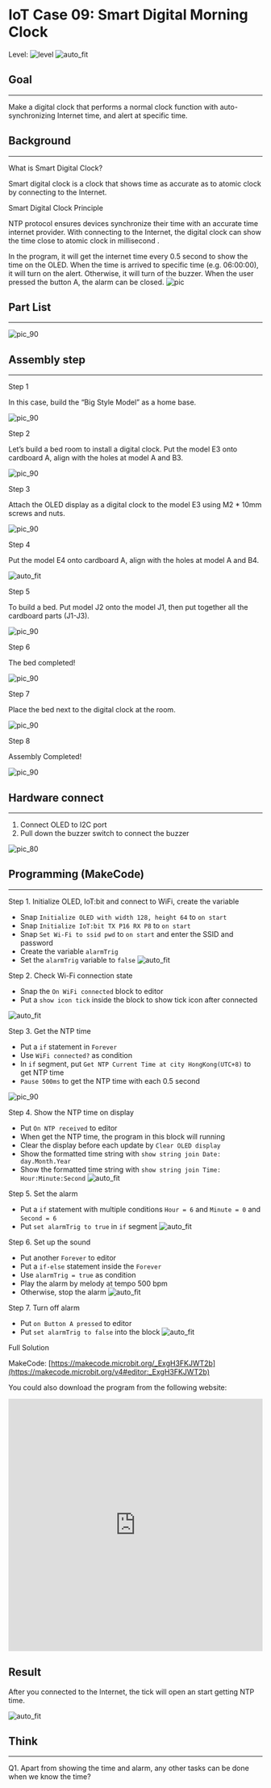 # IoT Case 09: Smart Digital Morning Clock

Level: ![level](images/level4.png)
![auto_fit](images/Case9/intro.png)<P>

## Goal
<HR>

Make a digital clock that performs a normal clock function with auto-synchronizing Internet time, and alert at specific time.<BR><P>

## Background
<HR>

<span id="subtitle">What is Smart Digital Clock?</span><BR><P>
Smart digital clock is a clock that shows time as accurate as to atomic clock by connecting to the Internet.<BR><P>
<span id="subtitle">Smart Digital Clock Principle</span><BR><P>
NTP protocol ensures devices synchronize their time with an accurate time internet provider. With connecting to the Internet, the digital clock can show the time close to atomic clock in millisecond .<BR><P>
In the program, it will get the internet time every 0.5 second to show the time on the OLED. When the time is arrived to specific time (e.g. 06:00:00), it will turn on the alert. Otherwise, it will turn of the buzzer. When the user pressed the button A, the alarm can be closed.
![pic](images/Case9/Case9_flowchart.png)<P>

## Part List
<HR>

![pic_90](images/Case9/Case9_parts1.png)<P>

## Assembly step
<HR>
<span id="subtitle">Step 1</span><BR><P>
In this case, build the “Big Style Model” as a home base.<BR><P>

![pic_90](images/Case9/Case9_ass1.png)<P>

<span id="subtitle">Step 2</span><BR><P>
Let’s build a bed room to install a digital clock. Put the model E3 onto cardboard A, align with the holes at model A and B3.<BR><P>
	
![pic_90](images/Case9/Case9_ass2.png)<P>
<span id="subtitle">Step 3</span><BR><P>
Attach the OLED display as a digital clock to the model E3 using M2 \* 10mm screws and nuts.
<BR><P>
	
![pic_90](images/Case9/Case9_ass3.png)<P>	


<span id="subtitle">Step 4</span><BR><P>
Put the model E4 onto cardboard A, align with the holes at model A and B4.
<BR><P>
	
![auto_fit](images/Case9/Case9_ass4.png)<P>

<span id="subtitle">Step 5</span><BR><P>
To build a bed. Put model J2 onto the model J1, then put together all the cardboard parts (J1-J3).<BR><P>
	
![pic_90](images/Case9/Case9_ass5.png)<P>

<span id="subtitle">Step 6</span><BR><P>
The bed completed!<BR><P>
	
![pic_90](images/Case9/Case9_ass6.png)<P>


<span id="subtitle">Step 7</span><BR><P>
Place the bed next to the digital clock at the room.<BR><P>
	
![pic_90](images/Case9/Case9_ass7.png)<P>

<span id="subtitle">Step 8</span><BR><P>
Assembly Completed!<BR><P>
	
![pic_90](images/Case9/Case9_ass8.png)<P>


## Hardware connect
<HR>

1. Connect OLED to I2C port
2. Pull down the buzzer switch to connect the buzzer


![pic_80](images/Case9/Case9_hardware.png)<P>

## Programming (MakeCode)
<HR>

<span id="subtitle">Step 1. Initialize OLED, IoT:bit and connect to WiFi, create the variable
* Snap `Initialize OLED with width 128, height 64` to `on start`
* Snap `Initialize IoT:bit TX P16 RX P8` to `on start`
* Snap `Set Wi-Fi to ssid pwd` to `on start` and enter the SSID and password
* Create the variable `alarmTrig`
* Set the `alarmTrig` variable to `false`
![auto_fit](images/Case9/Case9_p1.png)<P>

<span id="subtitle">Step 2. Check Wi-Fi connection state</span><BR><P>
* Snap the `On WiFi connected` block to editor
* Put a `show icon tick` inside the block to show tick icon after connected

![auto_fit](images/Case9/Case9_p2.png)<P>

<span id="subtitle">Step 3. Get the NTP time</span><BR><P>
* Put a `if` statement in `Forever`
* Use `WiFi connected?` as condition
* In `if` segment, put `Get NTP Current Time at city HongKong(UTC+8)` to get NTP time
* `Pause 500ms` to get the NTP time with each 0.5 second

![pic_90](images/Case9/Case9_p3.png)<P>

<span id="subtitle">Step 4. Show the NTP time on display</span><BR><P>
* Put `On NTP received` to editor
* When get the NTP time, the program in this block will running
* Clear the display before each update by `Clear OLED display`
* Show the formatted time string with `show string join Date: day.Month.Year`
*  Show the formatted time string with `show string join Time: Hour:Minute:Second`
![auto_fit](images/Case9/Case9_p4.png)<P>

<span id="subtitle">Step 5. Set the alarm</span><BR><P>
* Put a `if` statement with multiple conditions `Hour = 6` and `Minute = 0` and `Second = 6`
* Put `set alarmTrig to true` in `if` segment
![auto_fit](images/Case9/Case9_p5.png)<P>

<span id="subtitle">Step 6. Set up the sound</span><BR><P>
* Put another `Forever` to editor
* Put a `if-else` statement inside the `Forever`
* Use `alarmTrig = true` as condition
* Play the alarm by melody at tempo 500 bpm
* Otherwise, stop the alarm
![auto_fit](images/Case9/Case9_p6.png)<P>

<span id="subtitle">Step 7. Turn off alarm</span><BR><P>
* Put `on Button A pressed` to editor
* Put `set alarmTrig to false` into the block
![auto_fit](images/Case9/Case9_p7.png)<P>


<span id="subtitle">Full Solution<BR><P>
MakeCode: [https://makecode.microbit.org/_ExgH3FKJWT2b](https://makecode.microbit.org/v4#editor:_ExgH3FKJWT2b)<BR><P>
You could also download the program from the following website:<BR>
<iframe src="https://makecode.microbit.org/v4#pub:_ExgH3FKJWT2b
" width="100%" height="500" frameborder="0"></iframe>

## Result
After you connected to the Internet, the tick will open an start getting NTP time.<BR><P>
![auto_fit](images/Case9/Case9_result.gif)<P>

 

## Think
<HR>

Q1. Apart from showing the time and alarm, any other tasks can be done when we know the time?<BR><P>
